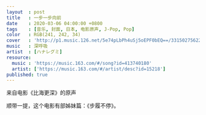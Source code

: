 ```yaml
---
layout  : post
title   : 一步一步向前
date    : 2020-03-06 04:00:00 +0800
tags    : [音乐, 封面, 日本, 电影原声, J-Pop, Pop]
color   : RGB(241, 242, 34)
cover   : 'http://p1.music.126.net/5e74pLbPh4uSj5oEPF0bEQ==/3315027562267745.jpg'
music   : 深呼吸
artist  : [ハナレグミ]
resource:
  music : 'https://music.163.com/#/song?id=413740180'
  artist: ['https://music.163.com/#/artist/desc?id=15218']
published: true
---
```


来自电影《比海更深》的原声

顺带一提，这个电影有部姊妹篇：《步履不停》。
